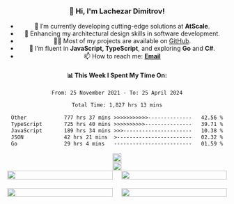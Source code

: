 <div align="center">

<h3>👋 Hi, I'm Lachezar Dimitrov!</h3>

- 🔭 I’m currently developing cutting-edge solutions at **AtScale**.
- 🌱 Enhancing my architectural design skills in software development.
- 👨‍💻 Most of my projects are available on [GitHub](https://github.com/lachezar-dimitrov).
- 🚀 I’m fluent in **JavaScript, TypeScript**, and exploring **Go** and **C#**.
- 📫 How to reach me: **[Email](mailto:your-email@example.com)**

<h4>📊 This Week I Spent My Time On:</h4>
<div width="50%">

<!--START_SECTION:waka-->

```txt
From: 25 November 2021 - To: 25 April 2024

Total Time: 1,827 hrs 13 mins

Other            777 hrs 37 mins >>>>>>>>>>>--------------   42.56 %
TypeScript       725 hrs 40 mins >>>>>>>>>>---------------   39.71 %
JavaScript       189 hrs 34 mins >>>----------------------   10.38 %
JSON             42 hrs 21 mins  >------------------------   02.32 %
Go               29 hrs 4 mins   -------------------------   01.59 %

```

<!--END_SECTION:waka-->

<div style="display: flex; flex-direction: column; justify-content: space-around; align-items: center;">
  <a href="https://github.com/anuraghazra/github-readme-stats">
    <img src="https://github-readme-stats.vercel.app/api/top-langs/?username=lachezar-dimitrov&layout=compact&theme=dark&card_width=445&langs_count=10" style="width: 100%;" />
  </a>
  <a href="https://github.com/anuraghazra/convoychat">
    <img src="https://github-readme-stats.vercel.app/api?username=lachezar-dimitrov&theme=dark&show_icons=true&count_private=true&include_all_commits=true" style="width: 100%" />
  </a>
  <div style="display: grid; grid-template-columns: repeat(2, 1fr); grid-gap: 20px; width: 100%;">
    <a href="http://github-profile-summary-cards.vercel.app/api/cards/profile-details?username=lachezar-dimitrov&theme=monokai">
      <img src="http://github-profile-summary-cards.vercel.app/api/cards/profile-details?username=lachezar-dimitrov&theme=monokai" style="width: 100%;" />
    </a>
    <a href="http://github-profile-summary-cards.vercel.app/api/cards/repos-per-language?username=lachezar-dimitrov&theme=monokai">
      <img src="http://github-profile-summary-cards.vercel.app/api/cards/repos-per-language?username=lachezar-dimitrov&theme=monokai" style="width: 100%;" />
    </a>
    <a href="http://github-profile-summary-cards.vercel.app/api/cards/most-commit-language?username=lachezar-dimitrov&theme=monokai">
      <img src="http://github-profile-summary-cards.vercel.app/api/cards/most-commit-language?username=lachezar-dimitrov&theme=monokai" style="width: 100%;" />
    </a>
    <a href="http://github-profile-summary-cards.vercel.app/api/cards/stats?username=lachezar-dimitrov&theme=monokai">
      <img src="http://github-profile-summary-cards.vercel.app/api/cards/stats?username=lachezar-dimitrov&theme=monokai" style="width: 100%;" />
    </a>
  </div>
</div>


